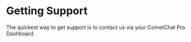 # Getting Support

The quickest way to get support is to contact us via your CometChat Pro Dashboard.





